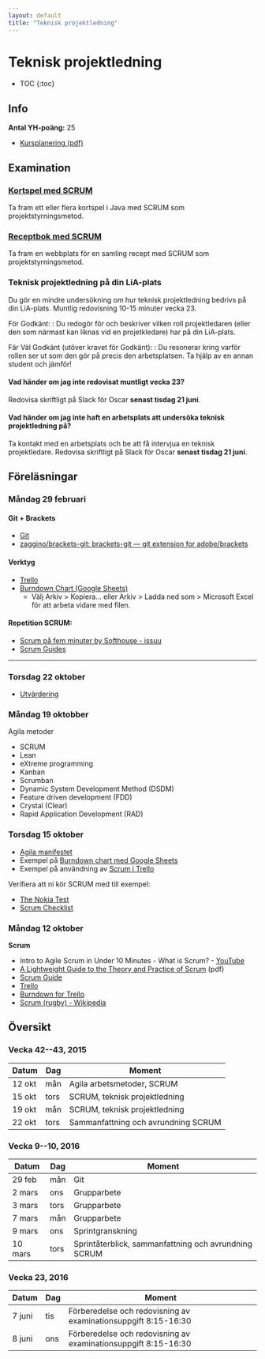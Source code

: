 ```yaml
---
layout: default
title: "Teknisk projektledning"
---
```



Teknisk projektledning
======================

* TOC
{:toc}

Info
----

**Antal YH-poäng:** 25 

* [Kursplanering (pdf)](kursplanering.pdf)

Examination
-----------

### [Kortspel med SCRUM](kortspel-med-scrum.html)
Ta fram ett eller flera kortspel i Java med SCRUM som projektstyrningsmetod.

### [Receptbok med SCRUM](receptbok-med-scrum.html)
Ta fram en webbplats för en samling recept med SCRUM som projektstyrningsmetod.

### Teknisk projektledning på din LiA-plats
Du gör en mindre undersökning om hur teknisk projektledning bedrivs på din LiA-plats. Muntlig redovisning 10-15 minuter vecka 23.

För Godkänt:
: Du redogör för och beskriver vilken roll projektledaren (eller den som närmast kan liknas vid en projetkledare) har på din LiA-plats.

Fär Väl Godkänt (utöver kravet för Godkänt):
: Du resonerar kring varför rollen ser ut som den gör på precis den arbetsplatsen. Ta hjälp av en annan student och jämför!

#### Vad händer om jag inte redovisat muntligt vecka 23?

Redovisa skriftligt på Slack för Oscar **senast tisdag 21 juni**.

#### Vad händer om jag inte haft en arbetsplats att undersöka teknisk projektledning på?

Ta kontakt med en arbetsplats och be att få intervjua en teknisk projektledare. Redovisa skriftligt på Slack för Oscar **senast tisdag 21 juni**.

Föreläsningar
-------------

### Måndag 29 februari

#### Git + Brackets

* [Git](https://git-scm.com/)
* [zaggino/brackets-git: brackets-git — git extension for adobe/brackets](https://github.com/zaggino/brackets-git)


#### Verktyg
* [Trello](https://trello.com/)
* [Burndown Chart (Google Sheets)](https://docs.google.com/spreadsheets/d/1BHDUljuLCNYv09Ux1GRT9fV8bKcjX-GKOvsHz3M-GG8/edit?usp=sharing)
	* Välj Arkiv > Kopiera... eller Arkiv > Ladda ned som > Microsoft Excel för att arbeta vidare med filen.

#### Repetition SCRUM:

* [Scrum på fem minuter by Softhouse - issuu](https://issuu.com/softhouse/docs/scrum_broschyr_sve_ny_121029)
* [Scrum Guides](http://www.scrumguides.org/)

----


### Torsdag 22 oktober

* [Utvärdering](https://workflowy.com/s/Lc8RuL21tV)

### Måndag 19 oktobber

Agila metoder

- SCRUM
- Lean 
- eXtreme programming
- Kanban
- Scrumban
- Dynamic System Development Method (DSDM)
- Feature driven development (FDD)
- Crystal (Clear) 
- Rapid Application Development (RAD)

### Torsdag 15 oktober

* [Agila manifestet](http://www.agilemanifesto.org/iso/sv/manifesto.html)
* Exempel på [Burndown chart med Google Sheets](https://docs.google.com/spreadsheets/d/1BHDUljuLCNYv09Ux1GRT9fV8bKcjX-GKOvsHz3M-GG8/edit?usp=sharing)
* Exempel på användning av [Scrum i Trello](https://trello.com/b/0xzkRjTH/scrum-project-management-board)

Verifiera att ni kör SCRUM med till exempel:

* [The Nokia Test](http://agileconsortium.blogspot.se/2007/12/nokia-test.html)
* [Scrum Checklist](https://www.crisp.se/gratis-material-och-guider/scrum-checklist)

### Måndag 12 oktober

**Scrum**


* Intro to Agile Scrum in Under 10 Minutes - What is Scrum? - [YouTube](https://www.youtube.com/watch?v=XU0llRltyFM)
* [A Lightweight Guide to the Theory and Practice of Scrum](http://www.scrumprimer.org/scrumprimer20_small.pdf) (pdf)
* [Scrum Guide](http://www.scribd.com/doc/35686704/Scrum-Guide)
* [Trello](https://trello.com)
* [Burndown for Trello](https://www.burndownfortrello.com/)
* [Scrum (rugby) - Wikipedia](https://en.wikipedia.org/wiki/Scrum_(rugby))


Översikt
--------

### Vecka 42--43, 2015

Datum  | Dag | Moment
-------|-----|--------------
12 okt | mån | Agila arbetsmetoder, SCRUM 
15 okt | tors | SCRUM, teknisk projektledning
19 okt | mån |  SCRUM, teknisk projektledning
22 okt | tors |  Sammanfattning och avrundning SCRUM

### Vecka 9--10, 2016
 
Datum   | Dag  | Moment
--------|------|--------------
29 feb  | mån  | Git 
2 mars  | ons  | Grupparbete
3 mars  | tors | Grupparbete
7 mars  | mån  | Grupparbete
9 mars  | ons  | Sprintgranskning
10 mars | tors | Sprintåterblick, sammanfattning och avrundning SCRUM

### Vecka 23, 2016

Datum   | Dag  | Moment
--------|------|--------------
7 juni  | tis  | Förberedelse och redovisning av examinationsuppgift 8:15-16:30
8 juni  | ons  | Förberedelse och redovisning av examinationsuppgift 8:15-16:30
